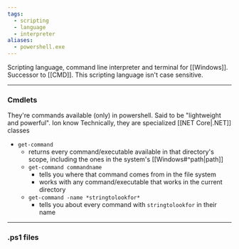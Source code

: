 ```yaml
---
tags:
  - scripting
  - language
  - interpreter
aliases:
  - powershell.exe
---
```

Scripting language, command line interpreter and terminal for [[Windows]].
Successor to [[CMD]].
This scripting language isn't case sensitive.

---

### Cmdlets

They're commands available (only) in powershell.
Said to be "lightweight and powerful". Ion know
Technically, they are specialized [[NET Core|.NET]] classes

- `get-command`
	- returns every command/executable available in that directory's scope, including the ones in the system's [[Windows#^path|path]]
	- `get-command commandname`
		- tells you where that command comes from in the file system
		- works with any command/executable that works in the current directory
	- `get-command -name *stringtolookfor*`
		- tells you about every command with `stringtolookfor` in their name

---

### .ps1 files